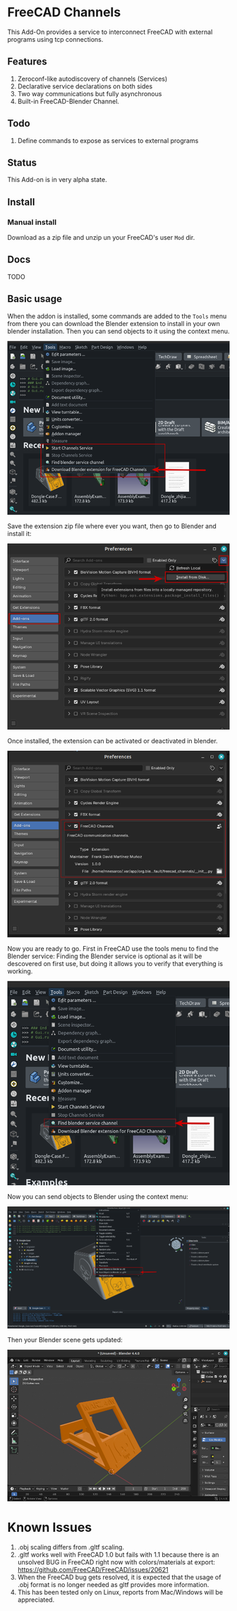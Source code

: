 # FreeCAD Channels

This Add-On provides a service to interconnect FreeCAD with external programs
using tcp connections.

## Features

1. Zeroconf-like autodiscovery of channels (Services)
2. Declarative service declarations on both sides
3. Two way communications but fully asynchronous
4. Built-in FreeCAD-Blender Channel.

## Todo

1. Define commands to expose as services to external programs

## Status

This Add-on is in very alpha state.

## Install

### Manual install

Download as a zip file and unzip un your FreeCAD's user `Mod` dir.

## Docs

TODO

## Basic usage

When the addon is installed, some commands are added to the `Tools` menu
from there you can download the Blender extension to install in your
own blender installation. Then you can send objects to it using the
context menu.

![Download](freecad/channels/resources/docs/download-blender-extension.png)


Save the extension zip file where ever you want, then go to Blender and install it:

![Download](freecad/channels/resources/docs/install-blender-extension.png)

Once installed, the extension can be activated or deactivated in blender.

![Download](freecad/channels/resources/docs/install-blender-extension-2.png)


Now you are ready to go. First in FreeCAD use the tools menu to find the Blender service:
Finding the Blender service is optional as it will be descovered on first use, but doing
it allows you to verify that everything is working.

![Download](freecad/channels/resources/docs/find-blender.png)


Now you can send objects to Blender using the context menu:

![Download](freecad/channels/resources/docs/send-to-blender.png)


Then your Blender scene gets updated:

![Download](freecad/channels/resources/docs/blender-view.png)


# Known Issues

1. .obj scaling differs from .gltf scaling.
2. .gltf works well with FreeCAD 1.0 but fails with 1.1 because there is an unsolved BUG in FreeCAD right now with colors/materials at export: https://github.com/FreeCAD/FreeCAD/issues/20621
3. When the FreeCAD bug gets resolved, it is expected that the usage of .obj format is no longer needed as gltf provides more information.
4. This has been tested only on Linux, reports from Mac/Windows will be appreciated.
